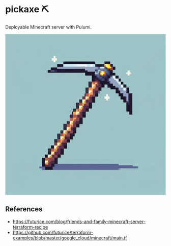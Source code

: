 # pickaxe ⛏️
Deployable Minecraft server with Pulumi.

![picture of a pickaxe](docs/cover.jpg)

## References
- https://futurice.com/blog/friends-and-family-minecraft-server-terraform-recipe
- https://github.com/futurice/terraform-examples/blob/master/google_cloud/minecraft/main.tf

